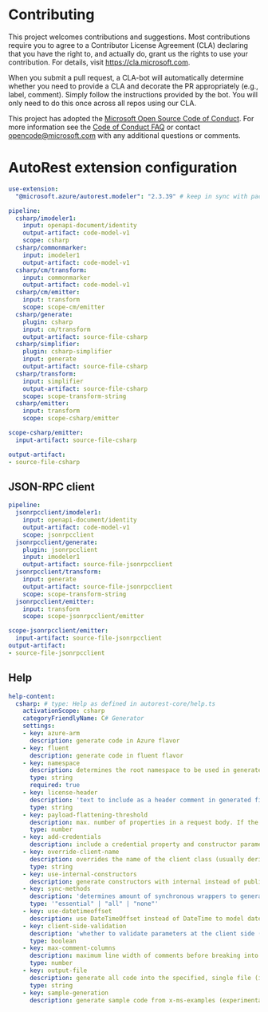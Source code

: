 
# Contributing

This project welcomes contributions and suggestions.  Most contributions require you to agree to a
Contributor License Agreement (CLA) declaring that you have the right to, and actually do, grant us
the rights to use your contribution. For details, visit https://cla.microsoft.com.

When you submit a pull request, a CLA-bot will automatically determine whether you need to provide
a CLA and decorate the PR appropriately (e.g., label, comment). Simply follow the instructions
provided by the bot. You will only need to do this once across all repos using our CLA.

This project has adopted the [Microsoft Open Source Code of Conduct](https://opensource.microsoft.com/codeofconduct/).
For more information see the [Code of Conduct FAQ](https://opensource.microsoft.com/codeofconduct/faq/) or
contact [opencode@microsoft.com](mailto:opencode@microsoft.com) with any additional questions or comments.

# AutoRest extension configuration

``` yaml
use-extension:
  "@microsoft.azure/autorest.modeler": "2.3.39" # keep in sync with package.json's dev dependency in order to have meaningful tests

pipeline:
  csharp/imodeler1:
    input: openapi-document/identity
    output-artifact: code-model-v1
    scope: csharp
  csharp/commonmarker:
    input: imodeler1
    output-artifact: code-model-v1
  csharp/cm/transform:
    input: commonmarker
    output-artifact: code-model-v1
  csharp/cm/emitter:
    input: transform
    scope: scope-cm/emitter
  csharp/generate:
    plugin: csharp
    input: cm/transform
    output-artifact: source-file-csharp
  csharp/simplifier:
    plugin: csharp-simplifier
    input: generate
    output-artifact: source-file-csharp
  csharp/transform:
    input: simplifier
    output-artifact: source-file-csharp
    scope: scope-transform-string
  csharp/emitter:
    input: transform
    scope: scope-csharp/emitter

scope-csharp/emitter:
  input-artifact: source-file-csharp

output-artifact:
- source-file-csharp
```

## JSON-RPC client

``` yaml
pipeline:
  jsonrpcclient/imodeler1:
    input: openapi-document/identity
    output-artifact: code-model-v1
    scope: jsonrpcclient
  jsonrpcclient/generate:
    plugin: jsonrpcclient
    input: imodeler1
    output-artifact: source-file-jsonrpcclient
  jsonrpcclient/transform:
    input: generate
    output-artifact: source-file-jsonrpcclient
    scope: scope-transform-string
  jsonrpcclient/emitter:
    input: transform
    scope: scope-jsonrpcclient/emitter

scope-jsonrpcclient/emitter:
  input-artifact: source-file-jsonrpcclient
output-artifact:
- source-file-jsonrpcclient
```

## Help

``` yaml
help-content:
  csharp: # type: Help as defined in autorest-core/help.ts
    activationScope: csharp
    categoryFriendlyName: C# Generator
    settings:
    - key: azure-arm
      description: generate code in Azure flavor
    - key: fluent
      description: generate code in fluent flavor
    - key: namespace
      description: determines the root namespace to be used in generated code
      type: string
      required: true
    - key: license-header
      description: 'text to include as a header comment in generated files (magic strings: MICROSOFT_MIT, MICROSOFT_APACHE, MICROSOFT_MIT_NO_VERSION, MICROSOFT_APACHE_NO_VERSION, MICROSOFT_MIT_NO_CODEGEN)'
      type: string
    - key: payload-flattening-threshold
      description: max. number of properties in a request body. If the number of properties in the request body is less than or equal to this value, these properties will be represented as individual method arguments instead
      type: number
    - key: add-credentials
      description: include a credential property and constructor parameter supporting different authentication behaviors
    - key: override-client-name
      description: overrides the name of the client class (usually derived from $.info.title)
      type: string
    - key: use-internal-constructors
      description: generate constructors with internal instead of public visibility (useful for convenience layers)
    - key: sync-methods
      description: 'determines amount of synchronous wrappers to generate; default: essential'
      type: '"essential" | "all" | "none"'
    - key: use-datetimeoffset
      description: use DateTimeOffset instead of DateTime to model date/time types
    - key: client-side-validation
      description: 'whether to validate parameters at the client side (according to OpenAPI definition) before making a request; default: true'
      type: boolean
    - key: max-comment-columns
      description: maximum line width of comments before breaking into a new line
      type: number
    - key: output-file
      description: generate all code into the specified, single file (instead of the usual folder structure)
      type: string
    - key: sample-generation
      description: generate sample code from x-ms-examples (experimental)
```
